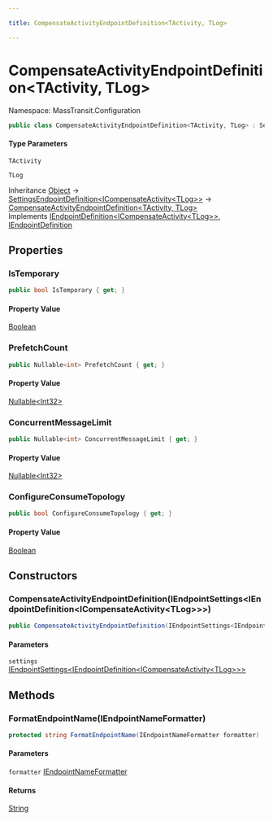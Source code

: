 ```yaml
---

title: CompensateActivityEndpointDefinition<TActivity, TLog>

---
```


# CompensateActivityEndpointDefinition\<TActivity, TLog\>

Namespace: MassTransit.Configuration

```csharp
public class CompensateActivityEndpointDefinition<TActivity, TLog> : SettingsEndpointDefinition<ICompensateActivity<TLog>>, IEndpointDefinition<ICompensateActivity<TLog>>, IEndpointDefinition
```

#### Type Parameters

`TActivity`<br/>

`TLog`<br/>

Inheritance [Object](https://learn.microsoft.com/en-us/dotnet/api/system.object) → [SettingsEndpointDefinition\<ICompensateActivity\<TLog\>\>](../masstransit-configuration/settingsendpointdefinition-1) → [CompensateActivityEndpointDefinition\<TActivity, TLog\>](../masstransit-configuration/compensateactivityendpointdefinition-2)<br/>
Implements [IEndpointDefinition\<ICompensateActivity\<TLog\>\>](../masstransit/iendpointdefinition-1), [IEndpointDefinition](../masstransit/iendpointdefinition)

## Properties

### **IsTemporary**

```csharp
public bool IsTemporary { get; }
```

#### Property Value

[Boolean](https://learn.microsoft.com/en-us/dotnet/api/system.boolean)<br/>

### **PrefetchCount**

```csharp
public Nullable<int> PrefetchCount { get; }
```

#### Property Value

[Nullable\<Int32\>](https://learn.microsoft.com/en-us/dotnet/api/system.nullable-1)<br/>

### **ConcurrentMessageLimit**

```csharp
public Nullable<int> ConcurrentMessageLimit { get; }
```

#### Property Value

[Nullable\<Int32\>](https://learn.microsoft.com/en-us/dotnet/api/system.nullable-1)<br/>

### **ConfigureConsumeTopology**

```csharp
public bool ConfigureConsumeTopology { get; }
```

#### Property Value

[Boolean](https://learn.microsoft.com/en-us/dotnet/api/system.boolean)<br/>

## Constructors

### **CompensateActivityEndpointDefinition(IEndpointSettings\<IEndpointDefinition\<ICompensateActivity\<TLog\>\>\>)**

```csharp
public CompensateActivityEndpointDefinition(IEndpointSettings<IEndpointDefinition<ICompensateActivity<TLog>>> settings)
```

#### Parameters

`settings` [IEndpointSettings\<IEndpointDefinition\<ICompensateActivity\<TLog\>\>\>](../masstransit/iendpointsettings-1)<br/>

## Methods

### **FormatEndpointName(IEndpointNameFormatter)**

```csharp
protected string FormatEndpointName(IEndpointNameFormatter formatter)
```

#### Parameters

`formatter` [IEndpointNameFormatter](../masstransit/iendpointnameformatter)<br/>

#### Returns

[String](https://learn.microsoft.com/en-us/dotnet/api/system.string)<br/>
